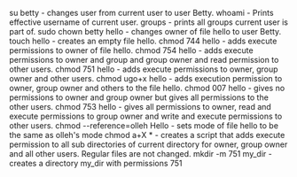 su betty - changes user from current user to user Betty.
whoami - Prints effective username of current user.
groups - prints all groups current user is part of.
sudo chown betty hello - changes owner of file hello to user Betty.
touch hello - creates an empty file hello.
chmod 744 hello - adds execute permissions to owner of file hello.
chmod 754 hello - adds execute permissions to owner and group and group owner and read permission to other users.
chmod 751 hello - adds execute permissions to owner, group owner and other users.
chmod ugo+x hello - adds execution permission to owner, group owner and others to the file hello.
chmod 007 hello - gives no permissions to owner and group owner but gives all permissions to the other users.
chmod 753 hello - gives all permissions to owner, read and execute permissions to group owner and write and execute permissions to other users.
chmod --reference=olleh Hello - sets mode of file hello to be the same as olleh's mode
chmod a+X * - creates a script that adds execute permission to all sub directories of current directory for owner, group owner and all other users. Regular files are not changed.
mkdir -m 751 my_dir - creates a directory my_dir with permissions 751
